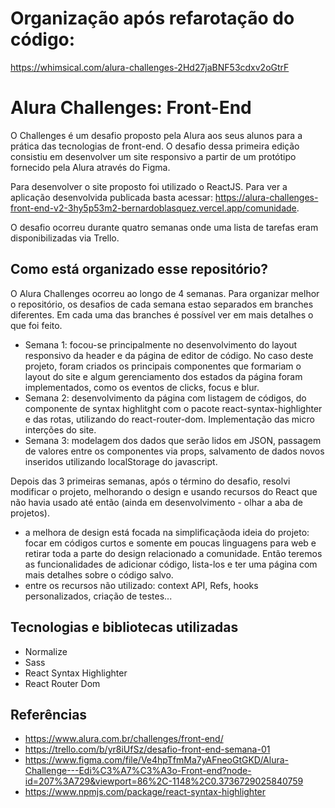 # Organização após refarotação do código:
https://whimsical.com/alura-challenges-2Hd27jaBNF53cdxv2oGtrF



# Alura Challenges: Front-End
O Challenges é um desafio proposto pela Alura aos seus alunos para a prática das tecnologias de front-end. O desafio dessa primeira edição consistiu em desenvolver um site responsivo a partir de um protótipo fornecido pela Alura através do Figma. 

Para desenvolver o site proposto foi utilizado o ReactJS. Para ver a aplicação desenvolvida publicada basta acessar: https://alura-challenges-front-end-v2-3hy5p53m2-bernardoblasquez.vercel.app/comunidade.

O desafio ocorreu durante quatro semanas onde uma lista de tarefas eram disponibilizadas via Trello.   


## Como está organizado esse repositório?
O Alura Challenges ocorreu ao longo de 4 semanas. Para organizar melhor o repositório, os desafios de cada semana estao separados em branches diferentes. Em cada uma das branches é possível ver em mais detalhes o que foi feito.
- Semana 1: focou-se principalmente no desenvolvimento do layout responsivo da header e da página de editor de código. No caso deste projeto, foram criados os principais componentes que formariam o layout do site e algum gerenciamento dos estados da página foram implementados, como os eventos de clicks, focus e blur.
- Semana 2: desenvolvimento da página com listagem de códigos, do componente de syntax highlitght com o pacote react-syntax-highlighter e das rotas, utilizando do react-router-dom. Implementação das micro interções do site.
- Semana 3: modelagem dos dados que serão lidos em JSON, passagem de valores entre os componentes via props, salvamento de dados novos inseridos utilizando localStorage do javascript.

Depois das 3 primeiras semanas, após o término do desafio, resolvi modificar o projeto, melhorando o design e usando recursos do React que não havia usado até então (ainda em desenvolvimento - olhar a aba de projetos). 
- a melhora de design está focada na simplificaçãoda ideia do projeto: focar em códigos curtos e somente em poucas linguagens para web  e retirar toda a parte do design relacionado a comunidade. Então teremos as funcionalidades de adicionar código, lista-los e ter uma página com mais detalhes sobre o código salvo.
- entre os recursos não utilizado: context API, Refs, hooks personalizados, criação de testes...


## Tecnologias e bibliotecas utilizadas
- Normalize
- Sass
- React Syntax Highlighter
- React Router Dom


## Referências
- https://www.alura.com.br/challenges/front-end/
- https://trello.com/b/yr8iUfSz/desafio-front-end-semana-01
- https://www.figma.com/file/Ve4hpTfmMa7yAFneoGtGKD/Alura-Challenge---Edi%C3%A7%C3%A3o-Front-end?node-id=207%3A729&viewport=86%2C-1148%2C0.3736729025840759
- https://www.npmjs.com/package/react-syntax-highlighter



